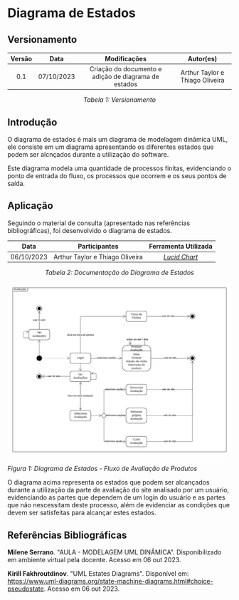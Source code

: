# Diagrama de Estados

## Versionamento

<center>

| **Versão** | **Data** | **Modificações** | **Autor(es)** |
| :--: | :--: | :--: | :--: |
| 0.1 | 07/10/2023 | Criação do documento e adição de diagrama de estados | Arthur Taylor e Thiago Oliveira |

*Tabela 1: Versionamento*

</center>


## Introdução

O diagrama de estados é mais um diagrama de modelagem dinâmica UML, ele consiste em um diagrama apresentando os diferentes estados que podem ser alcnçados durante a utilização do software. 

Este diagrama modela uma quantidade de processos finitas, evidenciando o ponto de entrada do fluxo, os processos que ocorrem e os seus pontos de saída.

## Aplicação

Seguindo o material de consulta (apresentado nas referências bibliográficas), foi desenvolvido o diagrama de estados. 

<center>

| **Data** | **Participantes** | **Ferramenta Utilizada** |
| :--: | :--: | :--: |
| 06/10/2023 | Arthur Taylor e Thiago Oliveira | [*Lucid Chart*](https://lucidchart.com.br) |

*Tabela 2: Documentação do Diagrama de Estados*

</center>

![Diagrama de Estados ](../../Assets/Modelagem/DiagramaDeEstados.jpeg)

*Figura 1: Diagrama de Estados - Fluxo de Avaliação de Produtos*

O diagrama acima representa os estados que podem ser alcançados durante a utilização da parte de avaliação do site analisado por um usuário, evidenciando as partes que dependem de um login do usuário e as partes que não nescessitam deste processo, além de evidenciar as condições que devem ser satisfeitas para alcançar estes estados.

## Referências Bibliográficas

**Milene Serrano**. "AULA - MODELAGEM UML DINÂMICA". Disponibilizado em ambiente virtual pela docente. Acesso em 06 out 2023.

**Kirill Fakhroutdinov**. "UML Estates Diagrams". Disponível em: <https://www.uml-diagrams.org/state-machine-diagrams.html#choice-pseudostate>. Acesso em 06 out 2023.